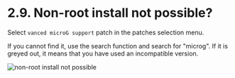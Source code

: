 # 2.9. Non-root install not possible?

Select `vanced microG support` patch in the patches selection menu. 

If you cannot find it, use the search function and search for "microg". If it is greyed out, it means that you have used an incompatible version.

![non-root install not possible](https://github.com/SodaWithoutSparkles/revanced-troubleshooting-guide/blob/main/troubleshoot/02-manager/09.jpg?raw=true)
